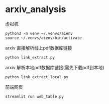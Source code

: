 # arxiv_analysis

虚拟机

```
python3 -m venv ~/.venvs/aienv
source ~/.venvs/aienv/bin/activate
```

arxiv 直接解析线上pdf数据库链接

`python link_extract.py`

arxiv 解析本地pdf数据库链接(需先下载pdf到本地)

`python link_extract_local.py`

前端网页

```
streamlit run web_table.py
```
